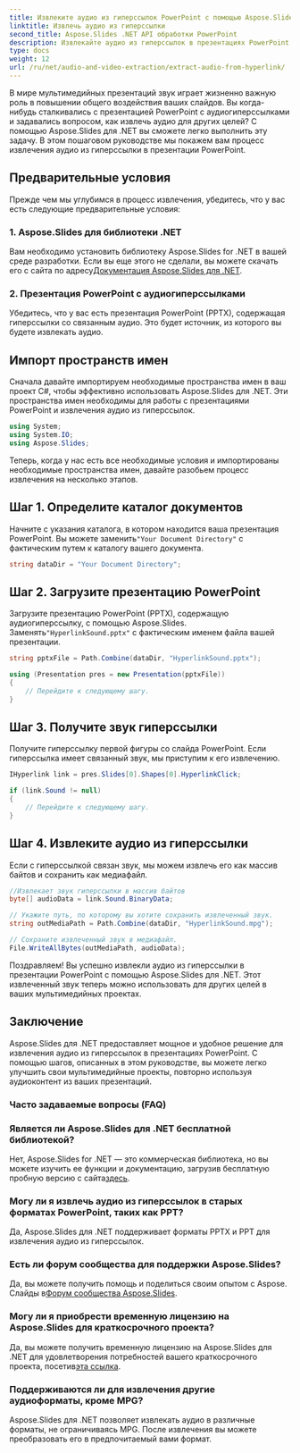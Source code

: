 ```yaml
---
title: Извлеките аудио из гиперссылок PowerPoint с помощью Aspose.Slides
linktitle: Извлечь аудио из гиперссылки
second_title: Aspose.Slides .NET API обработки PowerPoint
description: Извлекайте аудио из гиперссылок в презентациях PowerPoint с помощью Aspose.Slides для .NET. Улучшайте свои мультимедийные проекты без особых усилий.
type: docs
weight: 12
url: /ru/net/audio-and-video-extraction/extract-audio-from-hyperlink/
---
```


В мире мультимедийных презентаций звук играет жизненно важную роль в повышении общего воздействия ваших слайдов. Вы когда-нибудь сталкивались с презентацией PowerPoint с аудиогиперссылками и задавались вопросом, как извлечь аудио для других целей? С помощью Aspose.Slides для .NET вы сможете легко выполнить эту задачу. В этом пошаговом руководстве мы покажем вам процесс извлечения аудио из гиперссылки в презентации PowerPoint.

## Предварительные условия

Прежде чем мы углубимся в процесс извлечения, убедитесь, что у вас есть следующие предварительные условия:

### 1. Aspose.Slides для библиотеки .NET

 Вам необходимо установить библиотеку Aspose.Slides for .NET в вашей среде разработки. Если вы еще этого не сделали, вы можете скачать его с сайта по адресу[Документация Aspose.Slides для .NET](https://reference.aspose.com/slides/net/).

### 2. Презентация PowerPoint с аудиогиперссылками

Убедитесь, что у вас есть презентация PowerPoint (PPTX), содержащая гиперссылки со связанным аудио. Это будет источник, из которого вы будете извлекать аудио.

## Импорт пространств имен

Сначала давайте импортируем необходимые пространства имен в ваш проект C#, чтобы эффективно использовать Aspose.Slides для .NET. Эти пространства имен необходимы для работы с презентациями PowerPoint и извлечения аудио из гиперссылок.

```csharp
using System;
using System.IO;
using Aspose.Slides;
```

Теперь, когда у нас есть все необходимые условия и импортированы необходимые пространства имен, давайте разобьем процесс извлечения на несколько этапов.

## Шаг 1. Определите каталог документов

 Начните с указания каталога, в котором находится ваша презентация PowerPoint. Вы можете заменить`"Your Document Directory"` с фактическим путем к каталогу вашего документа.

```csharp
string dataDir = "Your Document Directory";
```

## Шаг 2. Загрузите презентацию PowerPoint

 Загрузите презентацию PowerPoint (PPTX), содержащую аудиогиперссылку, с помощью Aspose.Slides. Заменять`"HyperlinkSound.pptx"` с фактическим именем файла вашей презентации.

```csharp
string pptxFile = Path.Combine(dataDir, "HyperlinkSound.pptx");

using (Presentation pres = new Presentation(pptxFile))
{
    // Перейдите к следующему шагу.
}
```

## Шаг 3. Получите звук гиперссылки

Получите гиперссылку первой фигуры со слайда PowerPoint. Если гиперссылка имеет связанный звук, мы приступим к его извлечению.

```csharp
IHyperlink link = pres.Slides[0].Shapes[0].HyperlinkClick;

if (link.Sound != null)
{
    // Перейдите к следующему шагу.
}
```

## Шаг 4. Извлеките аудио из гиперссылки

Если с гиперссылкой связан звук, мы можем извлечь его как массив байтов и сохранить как медиафайл.

```csharp
//Извлекает звук гиперссылки в массив байтов
byte[] audioData = link.Sound.BinaryData;

// Укажите путь, по которому вы хотите сохранить извлеченный звук.
string outMediaPath = Path.Combine(dataDir, "HyperlinkSound.mpg");

// Сохраните извлеченный звук в медиафайл.
File.WriteAllBytes(outMediaPath, audioData);
```

Поздравляем! Вы успешно извлекли аудио из гиперссылки в презентации PowerPoint с помощью Aspose.Slides для .NET. Этот извлеченный звук теперь можно использовать для других целей в ваших мультимедийных проектах.

## Заключение

Aspose.Slides для .NET предоставляет мощное и удобное решение для извлечения аудио из гиперссылок в презентациях PowerPoint. С помощью шагов, описанных в этом руководстве, вы можете легко улучшить свои мультимедийные проекты, повторно используя аудиоконтент из ваших презентаций.

### Часто задаваемые вопросы (FAQ)

### Является ли Aspose.Slides для .NET бесплатной библиотекой?
 Нет, Aspose.Slides for .NET — это коммерческая библиотека, но вы можете изучить ее функции и документацию, загрузив бесплатную пробную версию с сайта[здесь](https://releases.aspose.com/).

### Могу ли я извлечь аудио из гиперссылок в старых форматах PowerPoint, таких как PPT?
Да, Aspose.Slides для .NET поддерживает форматы PPTX и PPT для извлечения аудио из гиперссылок.

### Есть ли форум сообщества для поддержки Aspose.Slides?
 Да, вы можете получить помощь и поделиться своим опытом с Aspose. Слайды в[Форум сообщества Aspose.Slides](https://forum.aspose.com/).

### Могу ли я приобрести временную лицензию на Aspose.Slides для краткосрочного проекта?
 Да, вы можете получить временную лицензию на Aspose.Slides для .NET для удовлетворения потребностей вашего краткосрочного проекта, посетив[эта ссылка](https://purchase.aspose.com/temporary-license/).

### Поддерживаются ли для извлечения другие аудиоформаты, кроме MPG?
Aspose.Slides для .NET позволяет извлекать аудио в различные форматы, не ограничиваясь MPG. После извлечения вы можете преобразовать его в предпочитаемый вами формат.

